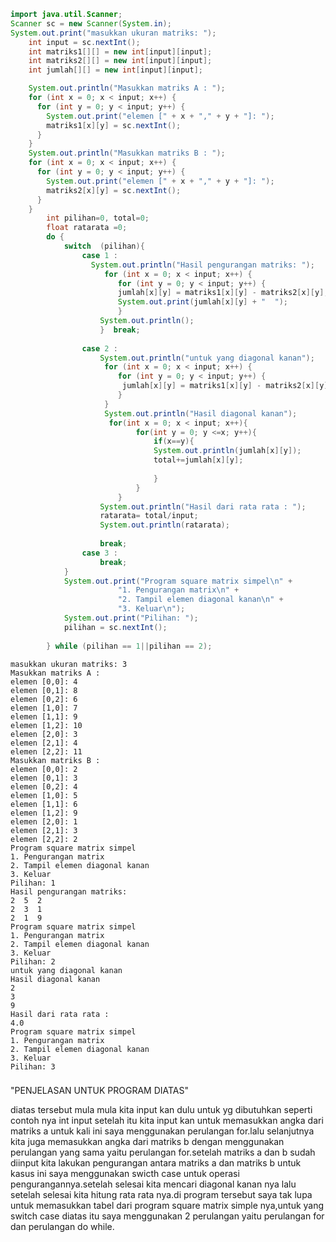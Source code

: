 ```Java
import java.util.Scanner;
Scanner sc = new Scanner(System.in);
System.out.print("masukkan ukuran matriks: ");
    int input = sc.nextInt();
    int matriks1[][] = new int[input][input];
    int matriks2[][] = new int[input][input];
    int jumlah[][] = new int[input][input];

    System.out.println("Masukkan matriks A : ");
    for (int x = 0; x < input; x++) {
      for (int y = 0; y < input; y++) {
        System.out.print("elemen [" + x + "," + y + "]: ");
        matriks1[x][y] = sc.nextInt();
      }
    }
    System.out.println("Masukkan matriks B : ");
    for (int x = 0; x < input; x++) {
      for (int y = 0; y < input; y++) {
        System.out.print("elemen [" + x + "," + y + "]: ");
        matriks2[x][y] = sc.nextInt();
      }
    }
        int pilihan=0, total=0;
        float ratarata =0;
        do {
            switch  (pilihan){
                case 1 :
                  System.out.println("Hasil pengurangan matriks: ");
                     for (int x = 0; x < input; x++) {
                        for (int y = 0; y < input; y++) {
                        jumlah[x][y] = matriks1[x][y] - matriks2[x][y];
                        System.out.print(jumlah[x][y] + "  ");
                        }
                    System.out.println();
                    }  break;
                   
                case 2 :
                    System.out.println("untuk yang diagonal kanan");
                     for (int x = 0; x < input; x++) {
                        for (int y = 0; y < input; y++) {
                         jumlah[x][y] = matriks1[x][y] - matriks2[x][y];
                        }
                     }
                     System.out.println("Hasil diagonal kanan");
                      for(int x = 0; x < input; x++){
                            for(int y = 0; y <=x; y++){
                                if(x==y){
                                System.out.println(jumlah[x][y]);
                                total+=jumlah[x][y];
               
                                }
                            }
                        }
                    System.out.println("Hasil dari rata rata : ");
                    ratarata= total/input;
                    System.out.println(ratarata);      
                     
                    break;
                case 3 :
                    break;
            }
            System.out.print("Program square matrix simpel\n" +
                        "1. Pengurangan matrix\n" +
                        "2. Tampil elemen diagonal kanan\n" +
                        "3. Keluar\n");
            System.out.print("Pilihan: ");
            pilihan = sc.nextInt();
           
        } while (pilihan == 1||pilihan == 2);
```

    masukkan ukuran matriks: 3
    Masukkan matriks A : 
    elemen [0,0]: 4
    elemen [0,1]: 8
    elemen [0,2]: 6
    elemen [1,0]: 7
    elemen [1,1]: 9
    elemen [1,2]: 10
    elemen [2,0]: 3
    elemen [2,1]: 4
    elemen [2,2]: 11
    Masukkan matriks B : 
    elemen [0,0]: 2
    elemen [0,1]: 3
    elemen [0,2]: 4
    elemen [1,0]: 5
    elemen [1,1]: 6
    elemen [1,2]: 9
    elemen [2,0]: 1
    elemen [2,1]: 3
    elemen [2,2]: 2
    Program square matrix simpel
    1. Pengurangan matrix
    2. Tampil elemen diagonal kanan
    3. Keluar
    Pilihan: 1
    Hasil pengurangan matriks: 
    2  5  2  
    2  3  1  
    2  1  9  
    Program square matrix simpel
    1. Pengurangan matrix
    2. Tampil elemen diagonal kanan
    3. Keluar
    Pilihan: 2
    untuk yang diagonal kanan
    Hasil diagonal kanan
    2
    3
    9
    Hasil dari rata rata : 
    4.0
    Program square matrix simpel
    1. Pengurangan matrix
    2. Tampil elemen diagonal kanan
    3. Keluar
    Pilihan: 3


### 

"PENJELASAN UNTUK PROGRAM DIATAS"

diatas tersebut mula mula kita input kan dulu untuk yg dibutuhkan seperti contoh nya int input setelah itu kita input kan untuk memasukkan angka dari matriks a untuk kali ini saya menggunakan perulangan for.lalu selanjutnya kita juga memasukkan angka dari matriks b dengan menggunakan perulangan yang sama yaitu perulangan for.setelah matriks a dan b sudah diinput kita lakukan pengurangan antara matriks a dan matriks b untuk kasus ini saya menggunakan swicth case untuk operasi pengurangannya.setelah selesai kita mencari diagonal kanan nya lalu setelah selesai kita hitung rata rata nya.di program tersebut saya tak lupa untuk memasukkan tabel dari program square matrix simple nya,untuk yang switch case diatas itu saya menggunakan 2 perulangan yaitu perulangan for dan perulangan do while.


```Java

```
